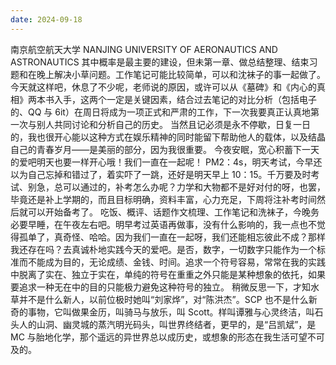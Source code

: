 ```yaml
---
date: 2024-09-18
---
```


南京航空航天大学
NANJING UNIVERSITY OF AERONAUTICS AND ASTRONAUTICS
其中概率是最主要的建设，但未第一章、做总结整理、结束习题和在晚上解决小草问题。工作笔记可能比较简单，可以和沈袜子的事一起做了。
今天就这样吧，休息了不少呢，老师说的原因，或许可以从《墓碑》和《内心的真相》两本书入手，这两个一定是关键因素，结合过去笔记的对比分析（包括电子的、QQ 与 6it）在周日将成为一项正式和严肃的工作，下一次我要真正认真地第一次与别人共同讨论和分析自己的历史。
当然且记必须是永不停歇，日复一日的，我也很开心能以这种方式在娱乐精神的同时能留下帮助他人的载体，以及结晶自己的青春岁月——是美丽的部分，因为我很重要。
今夜安眠，宽心积蓄下一天的爱吧明天也要一样开心哦！我们一直在一起呢！
PM2：4s，明天考试，今早还以为自己忘掉和错过了，着实吓了一跳，还好是明天早上 10：15。千万要及时考试、别急，总可以通过的，补考怎么办呢？力学和大物都不是好对付的呀，也罢，毕竟还是补上学期的，而且目标明确，资料丰富，心力充足，下周将注补考时间然后就可以开始备考了。
吃饭、概评、话题作文梳理、工作笔记和洗袜子，今晚务必要早睡，在午夜左右吧。明早考过英语再做事，没有什么影响的，我一点也不觉得孤单了，真奇怪、哈哈。因为我们一直在一起呀，我们还能相忘彼此不成？那样我还存在吗？去真诚朴地实践今天的爱吧。是否，数字，一切数字只能作为一个标准而不能成为目的，无论成绩、金钱、时间。追求一个符号容易，常常在我的实践中脱离了实在、独立于实在，单纯的符号在重重之外只能是某种想象的依托，如果要追求一种无在中的目的只能极力避免这种符号的独立。
稍微反思一下，才知水草并不是什么新人，以前位极时她叫“刘家烨”，对“陈洪杰”。SCP 也不是什么新奇的事物，它叫做果金历，叫骑马与放乐，叫 Scott。样叫谭雅与心灵终洁，叫石头人的山洞、幽灵城的蒸汽明光码头，叫世界终结者，更早的，是“吕凯斌”，是 MC 与胎地化学，那个遥远的异世界总以成历史，或想象的形态在我生活可望不可及的。

